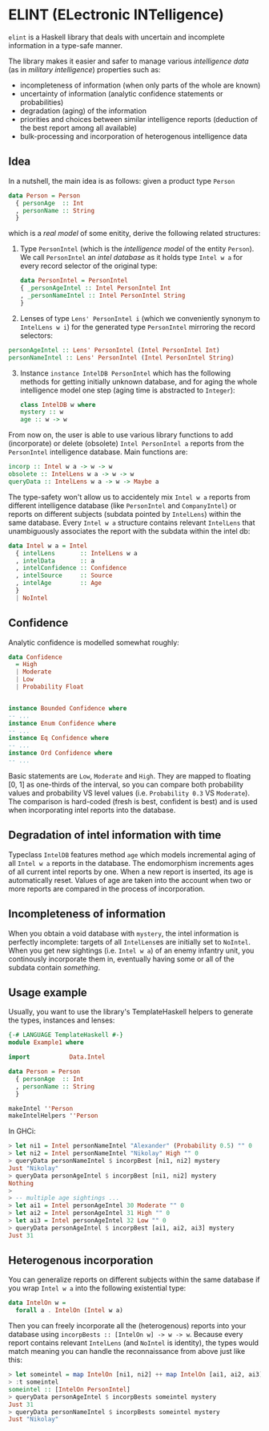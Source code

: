 # ELINT (ELectronic INTelligence)

`elint` is a Haskell library that deals with uncertain and incomplete
information in a type-safe manner.

The library makes it easier and safer to manage various *intelligence data* (as
in *military intelligence*) properties such as:

- incompleteness of information (when only parts of the whole are known)
- uncertainty of information (analytic confidence statements or
  probabilities)
- degradation (aging) of the information
- priorities and choices between similar intelligence reports (deduction of the
  best report among all available)
- bulk-processing and incorporation of heterogenous intelligence data

## Idea
In a nutshell, the main idea is as follows: given a product type `Person`

``` haskell
data Person = Person
  { personAge  :: Int
  , personName :: String
  }
```

which is a *real model* of some enitity, derive the following related
structures:

1. Type `PersonIntel` (which is the *intelligence model* of the entity
   `Person`). We call `PersonIntel` an *intel database* as it holds type `Intel
   w a` for every record selector of the original type:

   ``` haskell
   data PersonIntel = PersonIntel
   { _personAgeIntel :: Intel PersonIntel Int
   , _personNameIntel :: Intel PersonIntel String
   }
   ```

2. Lenses of type `Lens' PersonIntel i` (which we conveniently synonym to
   `IntelLens w i`) for the generated type `PersonIntel` mirroring the record
   selectors:

  ``` haskell
  personAgeIntel :: Lens' PersonIntel (Intel PersonIntel Int)
  personNameIntel :: Lens' PersonIntel (Intel PersonIntel String)
  ```

3. Instance `instance IntelDB PersonIntel` which has the following methods for
   getting initially unknown database, and for aging the whole intelligence
   model one step (aging time is abstracted to `Integer`):
   ``` haskell
   class IntelDB w where
   mystery :: w
   age :: w -> w
   ```

From now on, the user is able to use various library functions to add
(incorporate) or delete (obsolete) `Intel PersonIntel a` reports from the
`PersonIntel` intelligence database. Main functions are:

``` haskell
incorp :: Intel w a -> w -> w
obsolete :: IntelLens w a -> w -> w
queryData :: IntelLens w a -> w -> Maybe a
```

The type-safety won't allow us to accidentely mix `Intel w a` reports from
different intelligence database (like `PersonIntel` and `CompanyIntel`) or
reports on different subjects (subdata pointed by `IntelLens`) within the same
database. Every `Intel w a` structure contains relevant `IntelLens` that
unambiguously associates the report with the subdata within the intel db:

``` haskell
data Intel w a = Intel
  { intelLens       :: IntelLens w a
  , intelData       :: a
  , intelConfidence :: Confidence
  , intelSource     :: Source
  , intelAge        :: Age
  }
  | NoIntel
```

## Confidence
Analytic confidence is modelled somewhat roughly:

``` haskell
data Confidence
  = High
  | Moderate
  | Low
  | Probability Float


instance Bounded Confidence where
-- ...
instance Enum Confidence where
-- ...
instance Eq Confidence where
-- ...
instance Ord Confidence where
-- ...
```

Basic statements are `Low`, `Moderate` and `High`. They are mapped to floating
[0, 1] as one-thirds of the interval, so you can compare both probability values
and probability VS level values (i.e. `Probability 0.3` VS `Moderate`). The
comparison is hard-coded (fresh is best, confident is best) and is used when
incorporating intel reports into the database.

## Degradation of intel information with time
Typeclass `IntelDB` features method `age` which models incremental aging of all
`Intel w a` reports in the database. The endomorphism increments ages of all
current intel reports by one. When a new report is inserted, its age is
automatically reset. Values of age are taken into the account when two or more
reports are compared in the process of incorporation.

## Incompleteness of information
When you obtain a void database with `mystery`, the intel information is
perfectly incomplete: targets of all `IntelLens`es are initially set to
`NoIntel`. When you get new sightings (i.e. `Intel w a`) of an enemy infantry
unit, you continously incorporate them in, eventually having some or all of the
subdata contain *something*.

## Usage example
Usually, you want to use the library's TemplateHaskell helpers to generate the
types, instances and lenses:

``` haskell
{-# LANGUAGE TemplateHaskell #-}
module Example1 where

import           Data.Intel

data Person = Person
  { personAge  :: Int
  , personName :: String
  }

makeIntel ''Person
makeIntelHelpers ''Person
```

In GHCi:

``` haskell
> let ni1 = Intel personNameIntel "Alexander" (Probability 0.5) "" 0
> let ni2 = Intel personNameIntel "Nikolay" High "" 0
> queryData personNameIntel $ incorpBest [ni1, ni2] mystery
Just "Nikolay"
> queryData personAgeIntel $ incorpBest [ni1, ni2] mystery
Nothing
>
> -- multiple age sightings ...
> let ai1 = Intel personAgeIntel 30 Moderate "" 0
> let ai2 = Intel personAgeIntel 31 High "" 0
> let ai3 = Intel personAgeIntel 32 Low "" 0
> queryData personAgeIntel $ incorpBest [ai1, ai2, ai3] mystery
Just 31
```

## Heterogenous incorporation
You can generalize reports on different subjects within the same database if
you wrap `Intel w a` into the following existential type:

``` haskell
data IntelOn w =
  forall a . IntelOn (Intel w a)
```

Then you can freely incorporate all the (heterogenous) reports into your
database using `incorpBests :: [IntelOn w] -> w -> w`. Because every report
contains relevant `IntelLens` (and `NoIntel` is identity), the types would match
meaning you can handle the reconnaissance from above just like this:

``` haskell
> let someintel = map IntelOn [ni1, ni2] ++ map IntelOn [ai1, ai2, ai3]
> :t someintel
someintel :: [IntelOn PersonIntel]
> queryData personAgeIntel $ incorpBests someintel mystery
Just 31
> queryData personNameIntel $ incorpBests someintel mystery
Just "Nikolay"
```
